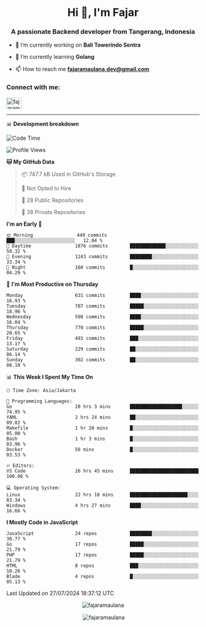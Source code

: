 <h1 align="center">Hi 👋, I'm Fajar</h1>
<h3 align="center">A passionate Backend developer from Tangerang, Indonesia</h3>

<!-- <p align="left"> <img src="https://komarev.com/ghpvc/?username=fajaramaulana&label=Profile%20views&color=0e75b6&style=flat" alt="fajaramaulana" /> </p> -->

- 🔭 I’m currently working on **Bali Towerindo Sentra**

- 🌱 I’m currently learning **Golang**

- 📫 How to reach me **fajaramaulana.dev@gmail.com**

<h3 align="left">Connect with me:</h3>
<p align="left">
<a href="https://linkedin.com/in/fajar-agus-maulana-73533a180/" target="blank"><img align="center" src="https://raw.githubusercontent.com/rahuldkjain/github-profile-readme-generator/master/src/images/icons/Social/linked-in-alt.svg" alt="fajaramaulana" height="30" width="40" /></a>
</p>

-------

📊 **Development breakdown**
<!--START_SECTION:waka-->
![Code Time](http://img.shields.io/badge/Code%20Time-2%2C137%20hrs%2057%20mins-blue)

![Profile Views](http://img.shields.io/badge/Profile%20Views-1-blue)

**🐱 My GitHub Data** 

> 📦 747.7 kB Used in GitHub's Storage 
 > 
> 🚫 Not Opted to Hire
 > 
> 📜 28 Public Repositories 
 > 
> 🔑 38 Private Repositories 
 > 
**I'm an Early 🐤** 

```text
🌞 Morning                449 commits         ███░░░░░░░░░░░░░░░░░░░░░░   12.04 % 
🌆 Daytime                1876 commits        █████████████░░░░░░░░░░░░   50.32 % 
🌃 Evening                1243 commits        ████████░░░░░░░░░░░░░░░░░   33.34 % 
🌙 Night                  160 commits         █░░░░░░░░░░░░░░░░░░░░░░░░   04.29 % 
```
📅 **I'm Most Productive on Thursday** 

```text
Monday                   631 commits         ████░░░░░░░░░░░░░░░░░░░░░   16.93 % 
Tuesday                  707 commits         █████░░░░░░░░░░░░░░░░░░░░   18.96 % 
Wednesday                598 commits         ████░░░░░░░░░░░░░░░░░░░░░   16.04 % 
Thursday                 770 commits         █████░░░░░░░░░░░░░░░░░░░░   20.65 % 
Friday                   491 commits         ███░░░░░░░░░░░░░░░░░░░░░░   13.17 % 
Saturday                 229 commits         ██░░░░░░░░░░░░░░░░░░░░░░░   06.14 % 
Sunday                   302 commits         ██░░░░░░░░░░░░░░░░░░░░░░░   08.10 % 
```


📊 **This Week I Spent My Time On** 

```text
🕑︎ Time Zone: Asia/Jakarta

💬 Programming Languages: 
Go                       20 hrs 3 mins       ███████████████████░░░░░░   74.95 % 
YAML                     2 hrs 24 mins       ██░░░░░░░░░░░░░░░░░░░░░░░   09.02 % 
Makefile                 1 hr 20 mins        █░░░░░░░░░░░░░░░░░░░░░░░░   05.00 % 
Bash                     1 hr 3 mins         █░░░░░░░░░░░░░░░░░░░░░░░░   03.96 % 
Docker                   56 mins             █░░░░░░░░░░░░░░░░░░░░░░░░   03.53 % 

🔥 Editors: 
VS Code                  26 hrs 45 mins      █████████████████████████   100.00 % 

💻 Operating System: 
Linux                    22 hrs 18 mins      █████████████████████░░░░   83.34 % 
Windows                  4 hrs 27 mins       ████░░░░░░░░░░░░░░░░░░░░░   16.66 % 
```

**I Mostly Code in JavaScript** 

```text
JavaScript               24 repos            ████████░░░░░░░░░░░░░░░░░   30.77 % 
Go                       17 repos            █████░░░░░░░░░░░░░░░░░░░░   21.79 % 
PHP                      17 repos            █████░░░░░░░░░░░░░░░░░░░░   21.79 % 
HTML                     8 repos             ███░░░░░░░░░░░░░░░░░░░░░░   10.26 % 
Blade                    4 repos             █░░░░░░░░░░░░░░░░░░░░░░░░   05.13 % 
```




 Last Updated on 27/07/2024 18:37:12 UTC
<!--END_SECTION:waka-->
<p align="center"><img align="center" src="https://github-readme-stats.vercel.app/api/top-langs?username=fajaramaulana&show_icons=true&locale=en&layout=compact" alt="fajaramaulana" /></p>

<p align="center">&nbsp;<img align="center" src="https://github-readme-stats.vercel.app/api?username=fajaramaulana&show_icons=true&locale=en" alt="fajaramaulana" /></p>
